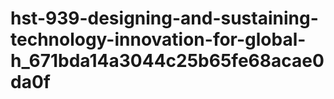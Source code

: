 # hst-939-designing-and-sustaining-technology-innovation-for-global-h_671bda14a3044c25b65fe68acae0da0f
